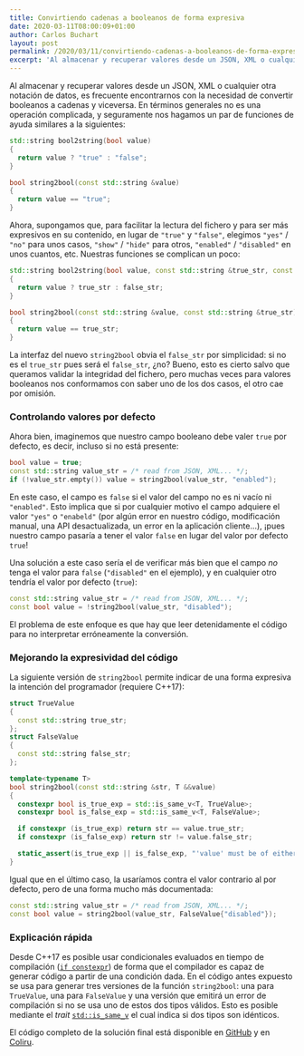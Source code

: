```yaml
---
title: Convirtiendo cadenas a booleanos de forma expresiva
date: 2020-03-11T08:00:09+01:00
author: Carlos Buchart
layout: post
permalink: /2020/03/11/convirtiendo-cadenas-a-booleanos-de-forma-expresiva/
excerpt: 'Al almacenar y recuperar valores desde un JSON, XML o cualquier otra notación de datos, es frecuente encontrarnos con la necesidad de convertir booleanos a cadenas y viceversa. En términos generales no es una operación complicada, pero es fácil terminar con uncódigo poco legible y propenso a errores.'
---
```

Al almacenar y recuperar valores desde un JSON, XML o cualquier otra notación de datos, es frecuente encontrarnos con la necesidad de convertir booleanos a cadenas y viceversa. En términos generales no es una operación complicada, y seguramente nos hagamos un par de funciones de ayuda similares a la siguientes:

```cpp
std::string bool2string(bool value)
{
  return value ? "true" : "false";
}

bool string2bool(const std::string &value)
{
  return value == "true";
}
```

Ahora, supongamos que, para facilitar la lectura del fichero y para ser más expresivos en su contenido, en lugar de `"true"` y `"false"`, elegimos `"yes"` / `"no"` para unos casos, `"show"` / `"hide"` para otros, `"enabled"` / `"disabled"` en unos cuantos, etc. Nuestras funciones se complican un poco:

```cpp
std::string bool2string(bool value, const std::string &true_str, const std::string &false_str)
{
  return value ? true_str : false_str;
}

bool string2bool(const std::string &value, const std::string &true_str)
{
  return value == true_str;
}
```

La interfaz del nuevo `string2bool` obvia el `false_str` por simplicidad: si no es el `true_str` pues será el `false_str`, ¿no? Bueno, esto es cierto salvo que queramos validar la integridad del fichero, pero muchas veces para valores booleanos nos conformamos con saber uno de los dos casos, el otro cae por omisión.

### Controlando valores por defecto

Ahora bien, imaginemos que nuestro campo booleano debe valer `true` por defecto, es decir, incluso si no está presente:

```cpp
bool value = true;
const std::string value_str = /* read from JSON, XML... */;
if (!value_str.empty()) value = string2bool(value_str, "enabled");
```

En este caso, el campo es `false` si el valor del campo no es ni vacío ni `"enabled"`. Esto implica que si por cualquier motivo el campo adquiere el valor `"yes"` o `"enabeld"` (por algún error en nuestro código, modificación manual, una API desactualizada, un error en la aplicación cliente...), ¡pues nuestro campo pasaría a tener el valor `false` en lugar del valor por defecto `true`!

Una solución a este caso sería el de verificar más bien que el campo _no_ tenga el valor para `false` (`"disabled"` en el ejemplo), y en cualquier otro tendría el valor por defecto (`true`):

```cpp
const std::string value_str = /* read from JSON, XML... */;
const bool value = !string2bool(value_str, "disabled");
```

El problema de este enfoque es que hay que leer detenidamente el código para no interpretar erróneamente la conversión.

### Mejorando la expresividad del código

La siguiente versión de `string2bool` permite indicar de una forma expresiva la intención del programador (requiere C++17):

```cpp
struct TrueValue
{
  const std::string true_str;
};
struct FalseValue
{
  const std::string false_str;
};

template<typename T>
bool string2bool(const std::string &str, T &&value)
{
  constexpr bool is_true_exp = std::is_same_v<T, TrueValue>;
  constexpr bool is_false_exp = std::is_same_v<T, FalseValue>;

  if constexpr (is_true_exp) return str == value.true_str;
  if constexpr (is_false_exp) return str != value.false_str;

  static_assert(is_true_exp || is_false_exp, "'value' must be of either TrueValue or FalseValue types");
}
```

Igual que en el último caso, la usaríamos contra el valor contrario al por defecto, pero de una forma mucho más documentada:

```cpp
const std::string value_str = /* read from JSON, XML... */;
const bool value = string2bool(value_str, FalseValue{"disabled"});
```

### Explicación rápida

Desde C++17 es posible usar condicionales evaluados en tiempo de compilación ([`if constexpr`](https://arne-mertz.de/2017/03/constexpr-additions-c17/)) de forma que el compilador es capaz de generar código a partir de una condición dada. En el código antes expuesto se usa para generar tres versiones de la función `string2bool`: una para `TrueValue`, una para `FalseValue` y una versión que emitirá un error de compilación si no se usa uno de estos dos tipos válidos. Esto es posible mediante el _trait_ [`std::is_same_v`](https://en.cppreference.com/w/cpp/types/is_same) el cual indica si dos tipos son idénticos.

El código completo de la solución final está disponible en [GitHub](https://github.com/BlogHeaderFiles/SourceCode/tree/master/string2bool) y en [Coliru](https://coliru.stacked-crooked.com/a/e830d4fb94163bb6).
